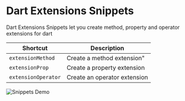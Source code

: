 # Dart Extensions Snippets
Dart Extensions Snippets let you create method, property and operator extensions for dart



| Shortcut                       | Description                        |
| -----------------              | ---------------------------------- |
| `extensionMethod`              | Create a method extension"         |
| `extensionProp`                | Create a property extension        |
| `extensionOperator`            | Create an operator extension       |


![Snippets Demo](https://j.gifs.com/nx6plY.gif)